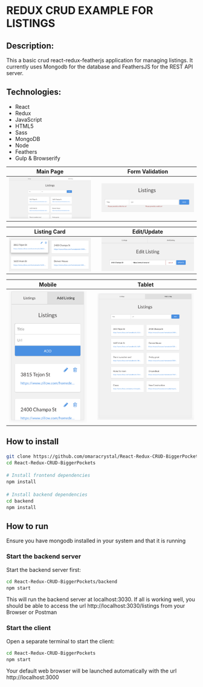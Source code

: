 # REDUX CRUD EXAMPLE FOR LISTINGS 

## Description:
This a basic crud react-redux-featherjs application for managing listings. It currently uses Mongodb for the database and FeathersJS for the REST API server.

## Technologies:
- React
- Redux
- JavaScript
- HTML5
- Sass
- MongoDB
- Node
- Feathers
- Gulp & Browserify

**Main Page**                       |    |**Form Validation**
:----------------------------------:|:--:|:----------------------------------:
![](/public/images/desktop.png)      |    | ![](/public/images/formvalidation.png)

**Listing Card**                    |    |**Edit/Update**
:----------------------------------:|:--:|:----------------------------------:
![](/public/images/cards.png)    |    | ![](/public/images/edit.png)

**Mobile**                          |    |  **Tablet**
:----------------------------------:|:--:|:----------------------------------:
![](/public/images/mobile.png)        |    | ![](/public/images/tablet.png)



##  How to install

```bash
git clone https://github.com/omaracrystal/React-Redux-CRUD-BiggerPockets.git
cd React-Redux-CRUD-BiggerPockets

# Install frontend dependencies
npm install

# Install backend dependencies
cd backend
npm install
```


## How to run
Ensure you have mongodb installed in your system and that it is running

### Start the backend server
Start the backend server first:

```bash
cd React-Redux-CRUD-BiggerPockets/backend
npm start
```
This will run the backend server at localhost:3030. If all is working well, you should be able to access the url http://localhost:3030/listings from your Browser or Postman

### Start the client
Open a separate terminal to start the client:

```bash
cd React-Redux-CRUD-BiggerPockets
npm start
```

Your default web browser will be launched automatically with the url http://localhost:3000

